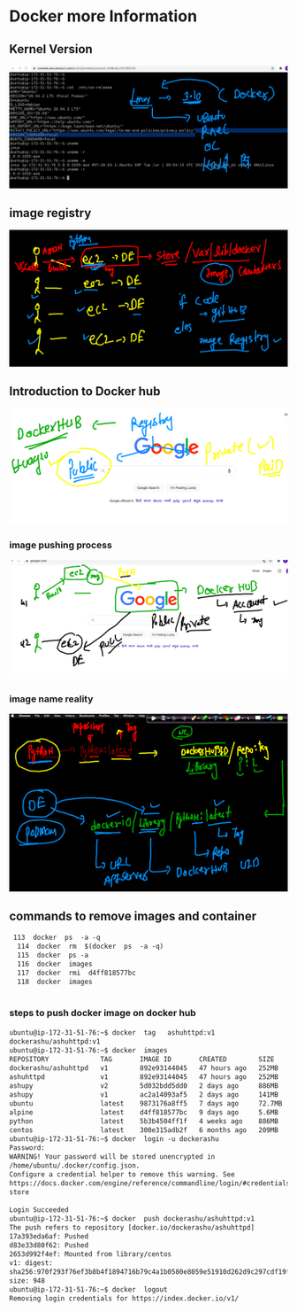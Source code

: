 # Docker more Information 

##  Kernel Version 
<img src="k.png">

## image registry 

<img src="reg.png">

## Introduction to Docker hub 

<img src="dh.png">

### image pushing process

<img src="imgpush.png">

### image name reality 

<img src="imgname.png">

## commands to remove images and container 

```
 113  docker  ps  -a -q
  114  docker  rm  $(docker  ps  -a -q)
  115  docker  ps -a
  116  docker  images
  117  docker  rmi  d4ff818577bc
  118  docker  images
  
```

### steps to push docker image on docker hub 

```
ubuntu@ip-172-31-51-76:~$ docker  tag   ashuhttpd:v1   dockerashu/ashuhttpd:v1  
ubuntu@ip-172-31-51-76:~$ docker  images
REPOSITORY             TAG       IMAGE ID       CREATED        SIZE
dockerashu/ashuhttpd   v1        892e93144045   47 hours ago   252MB
ashuhttpd              v1        892e93144045   47 hours ago   252MB
ashupy                 v2        5d032bdd5dd0   2 days ago     886MB
ashupy                 v1        ac2a14093af5   2 days ago     141MB
ubuntu                 latest    9873176a8ff5   7 days ago     72.7MB
alpine                 latest    d4ff818577bc   9 days ago     5.6MB
python                 latest    5b3b4504ff1f   4 weeks ago    886MB
centos                 latest    300e315adb2f   6 months ago   209MB
ubuntu@ip-172-31-51-76:~$ docker  login -u dockerashu 
Password: 
WARNING! Your password will be stored unencrypted in /home/ubuntu/.docker/config.json.
Configure a credential helper to remove this warning. See
https://docs.docker.com/engine/reference/commandline/login/#credentials-store

Login Succeeded
ubuntu@ip-172-31-51-76:~$ docker  push dockerashu/ashuhttpd:v1 
The push refers to repository [docker.io/dockerashu/ashuhttpd]
17a393eda6af: Pushed 
d83e33d80f62: Pushed 
2653d992f4ef: Mounted from library/centos 
v1: digest: sha256:970f293f76ef3b8b4f1894716b79c4a1b0580e8059e51910d262d9c297cdf19f size: 948
ubuntu@ip-172-31-51-76:~$ docker  logout 
Removing login credentials for https://index.docker.io/v1/

```

